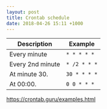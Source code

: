```yaml
---
layout: post
title: Crontab schedule
date: 2018-04-26 15:11 +1000
---
```


 Description |  Example
--- | --- 
Every minute | `* * * * *`
Every 2nd minute | `* /2 * * *`
At minute 30. | `30 * * * *`
At 00:00. | `0 0 * * *`





https://crontab.guru/examples.html